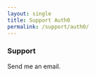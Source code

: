 ```yaml
---
layout: single
title: Support Auth0
permalink: /support/auth0/
---
```


### Support

Send me an email.
